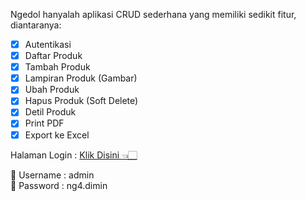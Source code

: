 <!-- FILE INI DI INCLUDE DI HOMEPAGE -->

Ngedol hanyalah aplikasi CRUD sederhana yang memiliki sedikit fitur, diantaranya:

- [x] Autentikasi
- [x] Daftar Produk
- [x] Tambah Produk
- [x] Lampiran Produk (Gambar)
- [x] Ubah Produk
- [x] Hapus Produk (Soft Delete)
- [x] Detil Produk
- [x] Print PDF
- [x] Export ke Excel

Halaman Login : [Klik Disini 👈🏻](./auth/login)

👀 Username : admin<br>
🔑 Password : ng4.dimin
